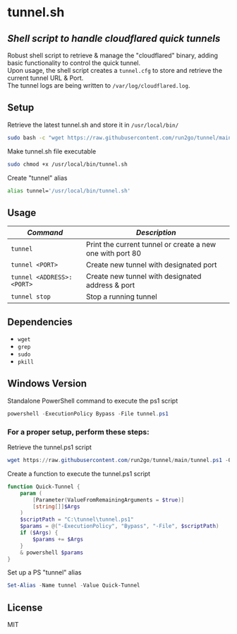 # tunnel.sh
## _Shell script to handle cloudflared quick tunnels_
Robust shell script to retrieve & manage the "cloudflared" binary, adding basic functionality to control the quick tunnel.<br>
Upon usage, the shell script creates a `tunnel.cfg` to store and retrieve the current tunnel URL & Port.<br>
The tunnel logs are being written to `/var/log/cloudflared.log`.

## Setup
Retrieve the latest tunnel.sh and store it in `/usr/local/bin/`
```sh
sudo bash -c "wget https://raw.githubusercontent.com/run2go/tunnel/main/tunnel.sh -O /usr/local/bin/tunnel.sh"
```

Make tunnel.sh file executable
```sh
sudo chmod +x /usr/local/bin/tunnel.sh
```

Create "tunnel" alias
```sh
alias tunnel='/usr/local/bin/tunnel.sh'
```

## Usage
| _Command_ | _Description_ |
| ------ | ------ |
| `tunnel` | Print the current tunnel or create a new one with port 80 |
| `tunnel <PORT>` | Create new tunnel with designated port |
| `tunnel <ADDRESS>:<PORT>` | Create new tunnel with designated address & port |
| `tunnel stop` | Stop a running tunnel |

## Dependencies
- `wget`
- `grep`
- `sudo`
- `pkill`

## Windows Version
Standalone PowerShell command to execute the ps1 script
```powershell
powershell -ExecutionPolicy Bypass -File tunnel.ps1
```

### For a proper setup, perform these steps:

Retrieve the tunnel.ps1 script
```powershell
wget https://raw.githubusercontent.com/run2go/tunnel/main/tunnel.ps1 -O C:\tunnel\tunnel.ps1
```

Create a function to execute the tunnel.ps1 script
```powershell
function Quick-Tunnel {
    param (
        [Parameter(ValueFromRemainingArguments = $true)]
        [string[]]$Args
    )
    $scriptPath = "C:\tunnel\tunnel.ps1"
    $params = @("-ExecutionPolicy", "Bypass", "-File", $scriptPath)
    if ($Args) {
        $params += $Args
    }
    & powershell $params
}
```

Set up a PS "tunnel" alias
```powershell
Set-Alias -Name tunnel -Value Quick-Tunnel
```

## License
MIT

